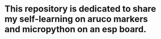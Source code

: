 # This repository is dedicated to share my self-learning on aruco markers and micropython on an esp board.
